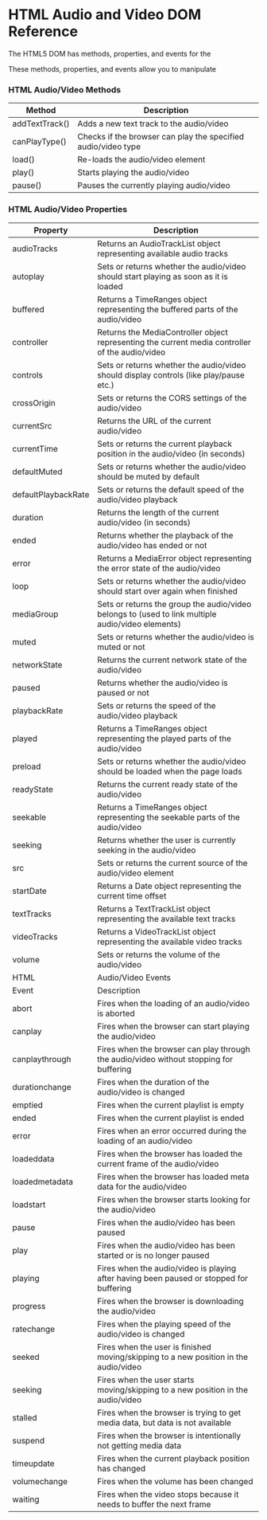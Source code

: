 # HTML Audio and Video DOM Reference
The HTML5 DOM has methods, properties, and events for the <audio> and <video> elements.

These methods, properties, and events allow you to manipulate <audio> and <video> elements using JavaScript.

### HTML Audio/Video Methods
| Method	| Description |
| --- | --- |
| addTextTrack()|	Adds a new text track to the audio/video  |
| canPlayType() |	Checks if the browser can play the specified audio/video type  |
| load()        |	Re-loads the audio/video element |
| play()        |	Starts playing the audio/video |
| pause()       |	Pauses the currently playing audio/video |


### HTML Audio/Video Properties
| Property |	Description |
| --- | --- |
| audioTracks |	Returns an AudioTrackList object representing available audio tracks |
| autoplay |	Sets or returns whether the audio/video should start playing as soon as it is loaded |
| buffered |	Returns a TimeRanges object representing the buffered parts of the audio/video |
| controller |	Returns the MediaController object representing the current media controller of the audio/video |
| controls |	Sets or returns whether the audio/video should display controls (like play/pause etc.) |
| crossOrigin |	Sets or returns the CORS settings of the audio/video |
| currentSrc |	Returns the URL of the current audio/video |
| currentTime |	Sets or returns the current playback position in the audio/video (in seconds) |
| defaultMuted |	Sets or returns whether the audio/video should be muted by default |
| defaultPlaybackRate |	Sets or returns the default speed of the audio/video playback |
| duration |	Returns the length of the current audio/video (in seconds) |
| ended |	Returns whether the playback of the audio/video has ended or not |
| error |	Returns a MediaError object representing the error state of the audio/video |
| loop |	Sets or returns whether the audio/video should start over again when finished |
| mediaGroup |	Sets or returns the group the audio/video belongs to (used to link multiple audio/video elements) |
| muted |	Sets or returns whether the audio/video is muted or not |
| networkState |	Returns the current network state of the audio/video |
| paused |	Returns whether the audio/video is paused or not |
| playbackRate |	Sets or returns the speed of the audio/video playback |
| played |	Returns a TimeRanges object representing the played parts of the audio/video |
| preload |	Sets or returns whether the audio/video should be loaded when the page loads |
| readyState |	Returns the current ready state of the audio/video |
| seekable |	Returns a TimeRanges object representing the seekable parts of the audio/video |
| seeking |	Returns whether the user is currently seeking in the audio/video |
| src |	Sets or returns the current source of the audio/video element |
| startDate |	Returns a Date object representing the current time offset |
| textTracks |	Returns a TextTrackList object representing the available text tracks |
| videoTracks |	Returns a VideoTrackList object representing the available video tracks |
| volume |	Sets or returns the volume of the audio/video |
| HTML | Audio/Video Events |
| Event |	Description |
| abort |	Fires when the loading of an audio/video is aborted |
| canplay |	Fires when the browser can start playing the audio/video |
| canplaythrough |	Fires when the browser can play through the audio/video without stopping for buffering |
| durationchange |	Fires when the duration of the audio/video is changed |
| emptied |	Fires when the current playlist is empty |
| ended |	Fires when the current playlist is ended |
| error |	Fires when an error occurred during the loading of an audio/video |
| loadeddata |	Fires when the browser has loaded the current frame of the audio/video |
| loadedmetadata |	Fires when the browser has loaded meta data for the audio/video |
| loadstart |	Fires when the browser starts looking for the audio/video |
| pause |	Fires when the audio/video has been paused |
| play |	Fires when the audio/video has been started or is no longer paused |
| playing |	Fires when the audio/video is playing after having been paused or stopped for buffering |
| progress |	Fires when the browser is downloading the audio/video |
| ratechange |	Fires when the playing speed of the audio/video is changed |
| seeked |	Fires when the user is finished moving/skipping to a new position in the audio/video |
| seeking |	Fires when the user starts moving/skipping to a new position in the audio/video |
| stalled |	Fires when the browser is trying to get media data, but data is not available |
| suspend |	Fires when the browser is intentionally not getting media data |
| timeupdate |	Fires when the current playback position has changed |
| volumechange |	Fires when the volume has been changed |
| waiting |	Fires when the video stops because it needs to buffer the next frame |
